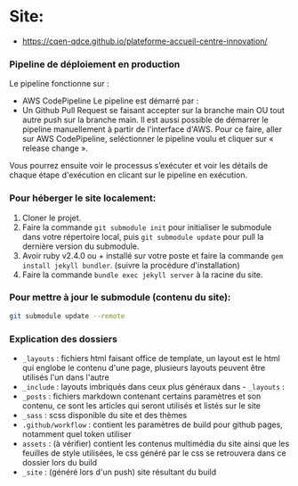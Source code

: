 # Site: 
<!-- TODO: METTRE À JOUR L'URL DE LA PAGE D'ACCUEIL UNE FOIS LE DÉPLOIEMENT EN PROD COMPLÉTÉ -->
- https://cqen-qdce.github.io/plateforme-accueil-centre-innovation/

### Pipeline de déploiement en production

Le pipeline fonctionne sur : 
-	AWS CodePipeline
Le pipeline est démarré par : 
-	Un Github Pull Request se faisant accepter sur la branche main OU tout autre push sur la branche main. Il est aussi possible de démarrer le pipeline manuellement à partir de l'interface d'AWS. Pour ce faire, aller sur AWS CodePipeline, seléctionner le pipeline voulu et cliquer sur « release change ».

Vous pourrez ensuite voir le processus s’exécuter et voir les détails de chaque étape d'exécution en clicant sur le pipeline en exécution.

### Pour héberger le site localement:
1. Cloner le projet.
2. Faire la commande `git submodule init` pour initialiser le submodule dans votre répertoire local, puis `git submodule update` pour pull la dernière version du submodule.
3. Avoir ruby v2.4.0 ou + installé sur votre poste et faire la commande ```gem install jekyll bundler```. (suivre la procédure d'installation)
4. Faire la commande ```bundle exec jekyll server``` à la racine du site.

### Pour mettre à jour le submodule (contenu du site): 
```bash
git submodule update --remote
``` 

### Explication des dossiers
- `_layouts` : fichiers html faisant office de template, un layout est le html qui englobe le contenu d'une page, plusieurs layouts peuvent être utilisés l'un dans l'autre
- `_include` : layouts imbriqués dans ceux plus généraux dans - `_layouts` :
- `_posts` : fichiers markdown contenant certains paramètres et son contenu, ce sont les articles qui seront utilisés et listés sur le site
- `_sass` : scss disponible du site et des thèmes
- `.github/workflow` : contient les paramètres de build pour github pages, notamment quel token utiliser
- `assets` : (à vérifier) contient les contenus multimédia du site ainsi que les feuilles de style utilisées, le css généré par le css se retrouvera dans ce dossier lors du build
- `_site` : (généré lors d'un push) site résultant du build